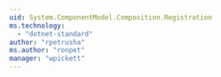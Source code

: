 ```yaml
---
uid: System.ComponentModel.Composition.Registration
ms.technology: 
  - "dotnet-standard"
author: "rpetrusha"
ms.author: "ronpet"
manager: "wpickett"
---
```

